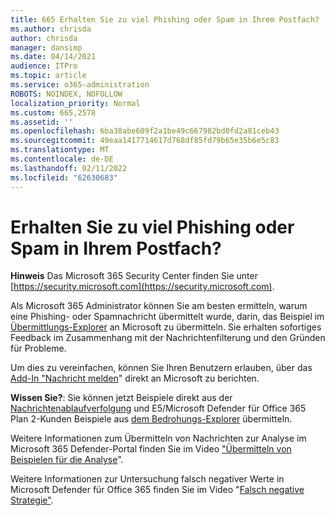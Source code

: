 ```yaml
---
title: 665 Erhalten Sie zu viel Phishing oder Spam in Ihrem Postfach?
ms.author: chrisda
author: chrisda
manager: dansimp
ms.date: 04/14/2021
audience: ITPro
ms.topic: article
ms.service: o365-administration
ROBOTS: NOINDEX, NOFOLLOW
localization_priority: Normal
ms.custom: 665,2578
ms.assetid: ''
ms.openlocfilehash: 6ba38abe609f2a1be49c667982bd0fd2a81ceb43
ms.sourcegitcommit: 49eaa1417714617d768df85fd79b65e35b6e5c83
ms.translationtype: MT
ms.contentlocale: de-DE
ms.lasthandoff: 02/11/2022
ms.locfileid: "62630683"
---
```

# <a name="are-you-receiving-too-much-phish-or-spam-in-your-mailbox"></a>Erhalten Sie zu viel Phishing oder Spam in Ihrem Postfach?

**Hinweis** Das Microsoft 365 Security Center finden Sie unter [https://security.microsoft.com](https://security.microsoft.com).

Als Microsoft 365 Administrator können Sie am besten ermitteln, warum eine Phishing- oder Spamnachricht übermittelt wurde, darin, das Beispiel im [Übermittlungs-Explorer](https://security.microsoft.com/reportsubmission) an Microsoft zu übermitteln. Sie erhalten sofortiges Feedback im Zusammenhang mit der Nachrichtenfilterung und den Gründen für Probleme.

Um dies zu vereinfachen, können Sie Ihren Benutzern erlauben, über das [Add-In "Nachricht melden](https://appsource.microsoft.com/product/office/WA104381180?src=office&tab=Overview)" direkt an Microsoft zu berichten.

**Wissen Sie?**: Sie können jetzt Beispiele direkt aus der [Nachrichtenablaufverfolgung](https://security.microsoft.com/messagetrace) und E5/Microsoft Defender für Office 365 Plan 2-Kunden Beispiele aus [dem Bedrohungs-Explorer](https://docs.microsoft.com/microsoft-365/security/office-365-security/threat-explorer) übermitteln.

Weitere Informationen zum Übermitteln von Nachrichten zur Analyse im Microsoft 365 Defender-Portal finden Sie im Video ["Übermitteln von Beispielen für die Analyse](https://go.microsoft.com/fwlink/?linkid=2166435)".

Weitere Informationen zur Untersuchung falsch negativer Werte in Microsoft Defender für Office 365 finden Sie im Video "[Falsch negative Strategie"](https://go.microsoft.com/fwlink/?linkid=2166434).
